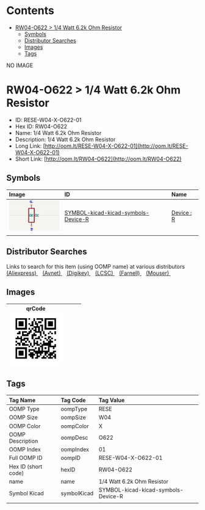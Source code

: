 



Contents
========

* [RW04-O622 > 1/4 Watt 6.2k Ohm Resistor](#rw04-o622--14-watt-62k-ohm-resistor)
	* [Symbols](#symbols)
	* [Distributor Searches](#distributor-searches)
	* [Images](#images)
	* [Tags](#tags)
  
NO IMAGE  
# RW04-O622 > 1/4 Watt 6.2k Ohm Resistor

- ID: RESE-W04-X-O622-01
- Hex ID: RW04-O622
- Name: 1/4 Watt 6.2k Ohm Resistor
- Description: 1/4 Watt 6.2k Ohm Resistor
- Long Link: [http://oom.lt/RESE-W04-X-O622-01](http://oom.lt/RESE-W04-X-O622-01)
- Short Link: [http://oom.lt/RW04-O622](http://oom.lt/RW04-O622)

## Symbols
  

|Image|ID|Name|
| :--- | :--- | :--- |
|[![](https://raw.githubusercontent.com/oomlout/oomlout_OOMP_eda_V2/main/SYMBOL/kicad/kicad-symbols/Device/R/image_140.png)](https://github.com/oomlout/oomlout_OOMP_eda_V2/tree/main/SYMBOL/kicad/kicad-symbols/Device/R/)|[SYMBOL-kicad-kicad-symbols-Device-R](https://github.com/oomlout/oomlout_OOMP_eda_V2/tree/main/SYMBOL/kicad/kicad-symbols/Device/R/)|[Device : R](https://github.com/oomlout/oomlout_OOMP_eda_V2/tree/main/SYMBOL/kicad/kicad-symbols/Device/R/)|
||||

## Distributor Searches
  
Links to search for this item (using OOMP name) at various distributors  
[(Aliexpress) ](https://www.aliexpress.com/wholesale?SearchText=11171/4+Watt+6.2k+Ohm+Resistor)&nbsp;&nbsp;&nbsp;[(Avnet) ](https://www.avnet.com/shop/us/search/1/4+Watt+6.2k+Ohm+Resistor)&nbsp;&nbsp;&nbsp;[(Digikey) ](https://www.digikey.co.uk/en/products/result?s=1/4+Watt+6.2k+Ohm+Resistor)&nbsp;&nbsp;&nbsp;[(LCSC) ](https://www.lcsc.com/search?q=1/4+Watt+6.2k+Ohm+Resistor)&nbsp;&nbsp;&nbsp;[(Farnell) ](https://uk.farnell.com/search?st=1/4+Watt+6.2k+Ohm+Resistor)&nbsp;&nbsp;&nbsp;[(Mouser) ](https://www.mouser.com/c/?q=1/4+Watt+6.2k+Ohm+Resistor)&nbsp;&nbsp;&nbsp;
## Images
  

|qrCode<br>[![](https://raw.githubusercontent.com/oomlout/oomlout_OOMP_parts_V2/main/RESE/W04/X/O622/01/qrCode_140.png)](https://github.com/oomlout/oomlout_OOMP_parts_V2/tree/main/RESE/W04/X/O622/01/qrCode.png)||||
| :---: | :---: | :---: | :---: |

## Tags
  

|Tag Name|Tag Code|Tag Value|
| :--- | :--- | :--- |
|OOMP Type|oompType|RESE|
|OOMP Size|oompSize|W04|
|OOMP Color|oompColor|X|
|OOMP Description|oompDesc|O622|
|OOMP Index|oompIndex|01|
|Full OOMP ID|oompID|RESE-W04-X-O622-01|
|Hex ID (short code)|hexID|RW04-O622|
|name|name|1/4 Watt 6.2k Ohm Resistor|
|Symbol Kicad|symbolKicad|SYMBOL-kicad-kicad-symbols-Device-R|
||||
